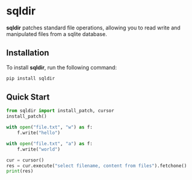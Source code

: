 # sqldir

**sqldir** patches standard file operations, allowing you to read write and manipulated files from a sqlite database.

## Installation
To install **sqldir**, run the following command:
```bash
pip install sqldir
```

## Quick Start
```python
from sqldir import install_patch, cursor
install_patch()

with open("file.txt", "w") as f:
    f.write("hello")

with open("file.txt", "a") as f:
    f.write("world")

cur = cursor()
res = cur.execute("select filename, content from files").fetchone()
print(res)
```
